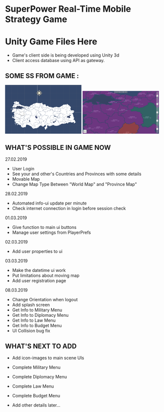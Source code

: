 # SuperPower Real-Time Mobile Strategy Game

# Unity Game Files Here

- Game's client side is being developed using Unity 3d
- Client access database using API as gateway.



## SOME SS FROM GAME : ##

<p>
  <img src="https://github.com/aliihsank/SuperPower/blob/master/images/superpowerss1.png" width="250" title="Map Design">
  <img src="https://github.com/aliihsank/SuperPower/blob/master/images/superpowerss2.png" width="250" title="In Game - Map">
</p>



## WHAT'S POSSIBLE IN GAME NOW ##
27.02.2019
+ User Login
+ See your and other's Countries and Provinces with some details
+ Movable Map
+ Change Map Type Between "World Map" and "Province Map"

28.02.2019
+ Automated info-ui update per minute
+ Check internet connection in login before session check

01.03.2019
+ Give function to main ui buttons
+ Manage user settings from PlayerPrefs

02.03.2019
+ Add user properties to ui

03.03.2019
+ Make the datetime ui work
+ Put limitations about moving map
+ Add user registration page

08.03.2019
+ Change Orientation when logout
+ Add splash screen
+ Get Info to Military Menu
+ Get Info to Diplomacy Menu
+ Get Info to Law Menu
+ Get Info to Budget Menu
+ UI Collision bug fix


## WHAT'S NEXT TO ADD ##

- Add icon-images to main scene UIs
- Complete Military Menu
- Complete Diplomacy Menu
- Complete Law Menu
- Complete Budget Menu

- Add other details later...
